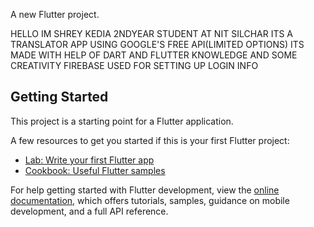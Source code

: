 

A new Flutter project.

HELLO IM SHREY KEDIA 2NDYEAR STUDENT AT NIT SILCHAR
ITS A TRANSLATOR APP USING GOOGLE'S FREE API(LIMITED OPTIONS)
ITS MADE WITH HELP OF DART AND FLUTTER KNOWLEDGE AND SOME CREATIVITY
FIREBASE USED FOR SETTING UP LOGIN INFO


## Getting Started

This project is a starting point for a Flutter application.

A few resources to get you started if this is your first Flutter project:

- [Lab: Write your first Flutter app](https://docs.flutter.dev/get-started/codelab)
- [Cookbook: Useful Flutter samples](https://docs.flutter.dev/cookbook)

For help getting started with Flutter development, view the
[online documentation](https://docs.flutter.dev/), which offers tutorials,
samples, guidance on mobile development, and a full API reference.
